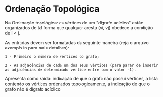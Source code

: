 # Ordenação Topológica

Na Ordenação topológica: os vértices de um "dígrafo acíclico" estão organizados de tal forma que qualquer aresta (vi, vj) obedece a condição de i < j.

As entradas devem ser formatadas da seguinte maneira (veja o arquivo exemplo.in para mais detalhes):

    1 - Primeiro o número de vértices do grafo;
    
    2 - As adjacências de cada um dos seus vértices (para parar de inserir as adjacências de determinado vértice entre com o valor -1).
  
  Apresenta como saída: indicação de que o grafo não possui vértices, a lista contendo os vértices ordenados topologicamente, a indicação de que o grafo não é dígrafo acíclico.
